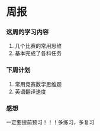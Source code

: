 # 周报

### 这周的学习内容

1. 几个比赛的常用思维
2. 基本完成了各科任务

### 下周计划

1. 常用竞赛数学思维题
2. 英语翻译速度

### 感想

一定要提前预习！！！多练习，多复习

